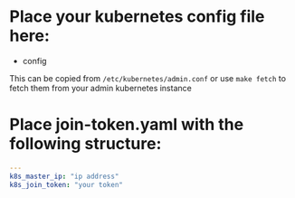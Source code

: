 # Place your kubernetes config file here:
* config

This can be copied from ```/etc/kubernetes/admin.conf```
or use ```make fetch``` to fetch them from your admin kubernetes instance

# Place join-token.yaml with the following structure:
```yaml
---
k8s_master_ip: "ip address"
k8s_join_token: "your token"
```